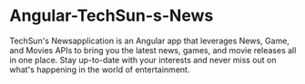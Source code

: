 # Angular-TechSun-s-News
TechSun's Newsapplication is an Angular app that leverages News, Game, and Movies APIs to bring you the latest news, games, and movie releases all in one place. Stay up-to-date with your interests and never miss out on what's happening in the world of entertainment.
